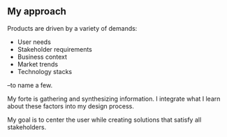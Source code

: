 ## My approach

Products are driven by a variety of demands:

- User needs
- Stakeholder requirements
- Business context
- Market trends
- Technology stacks

–to name a few.

My forte is gathering and synthesizing information. I integrate what I learn about these factors into my design process.

My goal is to center the user while creating solutions that satisfy all stakeholders.
